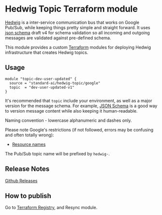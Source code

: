 Hedwig Topic Terraform module
=============================

[Hedwig](https://github.com/Automatic/hedwig) is a inter-service communication bus that works on Google Pub/Sub, while keeping things pretty simple and
straight forward. It uses [json schema](http://json-schema.org/) draft v4 for schema validation so all incoming
and outgoing messages are validated against pre-defined schema.

This module provides a custom [Terraform](https://www.terraform.io/) modules for deploying Hedwig infrastructure that
creates Hedwig topics.

## Usage

```hcl
module "topic-dev-user-updated" {
  source = "standard-ai/hedwig-topic/google"
  topic  = "dev-user-updated-v1"
}
```

It's recommended that `topic` include your environment, as well as a major version for the message schema. For 
example, [JSON Schema](http://json-schema.org/) is a good way to version message content while also keeping it 
human-readable. 

Naming convention - lowercase alphanumeric and dashes only.

Please note Google's restrictions (if not followed, errors may be confusing and often totally wrong):
- [Resource names](https://cloud.google.com/pubsub/docs/admin#resource_names) 

The Pub/Sub topic name will be prefixed by `hedwig-`.

## Release Notes

[Github Releases](https://github.com/standard-ai/terraform-google-hedwig-topic/releases)

## How to publish

Go to [Terraform Registry](https://registry.terraform.io/modules/standard-ai/hedwig-topic/google), and Resync module.
